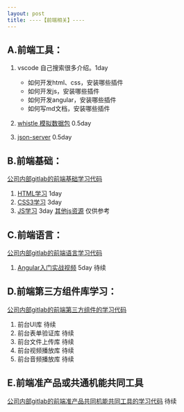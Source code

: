 ```yaml
---
layout: post
title: ----【前端相关】----
---
```


## A.前端工具：
1. vscode 自己搜索很多介绍。1day
   - 如何开发html、css，安装哪些插件
   - 如何开发js，安装哪些插件
   - 如何开发angular，安装哪些插件
   - 如何写md文档，安装哪些插件
2. [whistle 模拟数据包](http://shirongxin.gitlab.ccbjb.com.cn/docs/%E5%89%8D%E7%AB%AF/%E5%89%8D%E7%AB%AF%E5%B7%A5%E5%85%B7/2020-12-29-whistle.html) 0.5day

3. [json-server](http://shirongxin.gitlab.ccbjb.com.cn/docs/%E5%89%8D%E7%AB%AF/%E5%89%8D%E7%AB%AF%E5%B7%A5%E5%85%B7/2020-12-29-jsonserver.html) 0.5day

## B.前端基础：
[公司内部gitlab的前端基础学习代码](https://gitlab.ccbjb.com.cn/study/frontbase) 
1. [HTML学习](https://www.bilibili.com/video/BV16J41187E4?p=2) 1day
2. [CSS3学习](https://www.bilibili.com/video/BV1tJ411Y7fB) 3day
3. [JS学习](https://www.bilibili.com/video/BV1NJ411W7wh) 3day
   [其他js资源](http://shirongxin.gitlab.ccbjb.com.cn/docs/%E5%89%8D%E7%AB%AF/js/2020-11-30-js%E8%B5%84%E6%BA%90%E6%B1%87%E6%80%BB.html) 仅供参考

## C.前端语言：
[公司内部gitlab的前端语言学习代码](https://gitlab.ccbjb.com.cn/study/frontframes)
1. [Angular入门实战视频](https://www.bilibili.com/video/BV1Wt411V7RC?p=4) 5day
待续

## D.前端第三方组件库学习：
[公司内部gitlab的前端第三方组件的学习代码](https://gitlab.ccbjb.com.cn/study/thirdComponents)
1. 前台UI库
待续
2. 前台表单验证库
待续
3. 前台文件上传库
待续
4. 前台视频播放库
待续
5. 前台音频播放库
待续

## E.前端准产品或共通机能共同工具
[公司内部gitlab的前端准产品共同机能共同工具的学习代码](https://gitlab.ccbjb.com.cn/study/frontpreproduct)
待续




